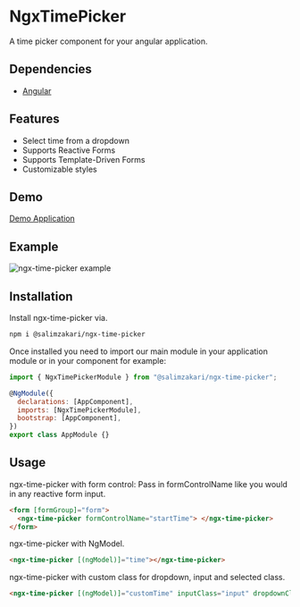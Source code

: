 # NgxTimePicker

A time picker component for your angular application.

## Dependencies

- [Angular](https://angular.io/)

## Features

- Select time from a dropdown
- Supports Reactive Forms
- Supports Template-Driven Forms
- Customizable styles

## Demo

[Demo Application](https://ngx-time-picker-demo.vercel.app/)

## Example

![ngx-time-picker example ](https://res.cloudinary.com/muhdsalim/image/upload/v1733935007/Screenshot_2024-12-11_at_16.41.22_qx8eeh.png)

## Installation

Install ngx-time-picker via.

```bash
npm i @salimzakari/ngx-time-picker
```

Once installed you need to import our main module in your application module or in your component for example:

```javascript
import { NgxTimePickerModule } from "@salimzakari/ngx-time-picker";

@NgModule({
  declarations: [AppComponent],
  imports: [NgxTimePickerModule],
  bootstrap: [AppComponent],
})
export class AppModule {}
```

## Usage

ngx-time-picker with form control: Pass in formControlName like you would in any reactive form input.

```html
<form [formGroup]="form">
  <ngx-time-picker formControlName="startTime"> </ngx-time-picker>
</form>
```

ngx-time-picker with NgModel.

```html
<ngx-time-picker [(ngModel)]="time"></ngx-time-picker>
```

ngx-time-picker with custom class for dropdown, input and selected class.

```html
<ngx-time-picker [(ngModel)]="customTime" inputClass="input" dropdownClass="dropdown" selectedClass="selected"></ngx-time-picker>
```
